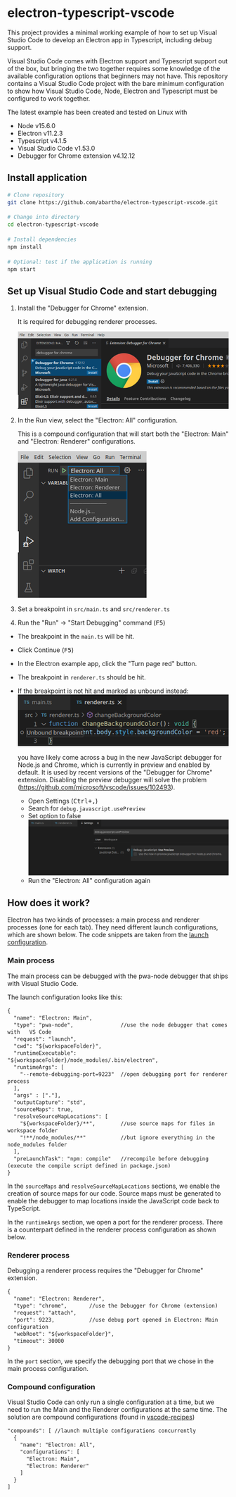 # electron-typescript-vscode

This project provides a minimal working example of how to set up Visual Studio Code to develop an Electron app in Typescript, including debug support.

Visual Studio Code comes with Electron support and Typescript support out of the box, but bringing the two together requires some knowledge of the available configuration options that beginners may not have. This repository contains a Visual Studio Code project with the bare minimum configuration to show how Visual Studio Code, Node, Electron and Typescript must be configured to work together.

The latest example has been created and tested on Linux with 
- Node v15.6.0
- Electron v11.2.3
- Typescript v4.1.5
- Visual Studio Code v1.53.0
- Debugger for Chrome extension v4.12.12

## Install application
```sh
# Clone repository
git clone https://github.com/abartho/electron-typescript-vscode.git

# Change into directory
cd electron-typescript-vscode

# Install dependencies
npm install

# Optional: test if the application is running
npm start
```

## Set up Visual Studio Code and start debugging

1) Install the "Debugger for Chrome" extension. 

    It is required for debugging renderer processes.

    ![Debugger for Chrome](./doc/install_debugger_for_chrome.png)

1) In the Run view, select the "Electron: All" configuration. 
    
    This is a compound configuration that will start both the "Electron: Main" and "Electron: Renderer" configurations.
    
    ![Select configuration](./doc/select_configuration.png)
    
1) Set a breakpoint in `src/main.ts` and `src/renderer.ts`

1) Run the "Run" -> "Start Debugging" command (<kbd>F5</kbd>)
- The breakpoint in the `main.ts` will be hit.
- Click Continue (<kbd>F5</kbd>)
- In the Electron example app, click the "Turn page red" button.
- The breakpoint in `renderer.ts` should be hit.
  
- If the breakpoint is not hit and marked as unbound instead:
  ![Disable Preview JavaScript Debugger](./doc/unbound_breakpoint.png)
     
     you have likely come across a bug in the new JavaScript debugger for Node.js and Chrome, which is currently in preview and enabled by default. It is used by recent versions of the "Debugger for Chrome" extension. Disabling the preview debugger will solve the problem (https://github.com/microsoft/vscode/issues/102493).
  - Open Settings (<kbd>Ctrl+,</kbd>)
  - Search for `debug.javascript.usePreview`
  - Set option to false
  ![Disable Preview JavaScript Debugger](./doc/disable_preview_javascript_debugger.png)
  - Run the "Electron: All" configuration again



## How does it work?

Electron has two kinds of processes: a main process and renderer processes (one for each tab). They need different launch configurations, which are shown below. The code snippets are taken from the [launch configuration](.vscode/launch.json).

### Main process
The main process can be debugged with the pwa-node debugger that ships with Visual Studio Code.

The launch configuration looks like this:

```jsonc
{
  "name": "Electron: Main",
  "type": "pwa-node",               //use the node debugger that comes with   VS Code
  "request": "launch",
  "cwd": "${workspaceFolder}",
  "runtimeExecutable": "${workspaceFolder}/node_modules/.bin/electron",
  "runtimeArgs": [
    "--remote-debugging-port=9223"  //open debugging port for renderer process
  ],
  "args" : ["."],
  "outputCapture": "std",
  "sourceMaps": true,
  "resolveSourceMapLocations": [
    "${workspaceFolder}/**",        //use source maps for files in workspace folder
    "!**/node_modules/**"           //but ignore everything in the node_modules folder
  ],
  "preLaunchTask": "npm: compile"   //recompile before debugging (execute the compile script defined in package.json)
}
```
In the `sourceMaps` and `resolveSourceMapLocations` sections, we enable the creation of source maps for our code. Source maps must be generated to enable the debugger to map locations inside the JavaScript code back to TypeScript.

In the `runtimeArgs` section, we open a port for the renderer process. There is a counterpart defined in the renderer process configuration as shown below. 

### Renderer process
Debugging a renderer process requires the "Debugger for Chrome" extension.

```jsonc
{
  "name": "Electron: Renderer",
  "type": "chrome",       //use the Debugger for Chrome (extension)
  "request": "attach",
  "port": 9223,           //use debug port opened in Electron: Main configuration
  "webRoot": "${workspaceFolder}",
  "timeout": 30000
}
```
In the `port` section, we specify the debugging port that we chose in the main process configuration.

### Compound configuration
Visual Studio Code can only run a single configuration at a time, but we need to run the Main and the Renderer configurations at the same time. The solution are compound configurations (found in [vscode-recipes](https://github.com/Microsoft/vscode-recipes/tree/master/Electron))

```jsonc
"compounds": [ //launch multiple configurations concurrently
  {
    "name": "Electron: All",
    "configurations": [
      "Electron: Main",
      "Electron: Renderer"
    ]
  }
]
```